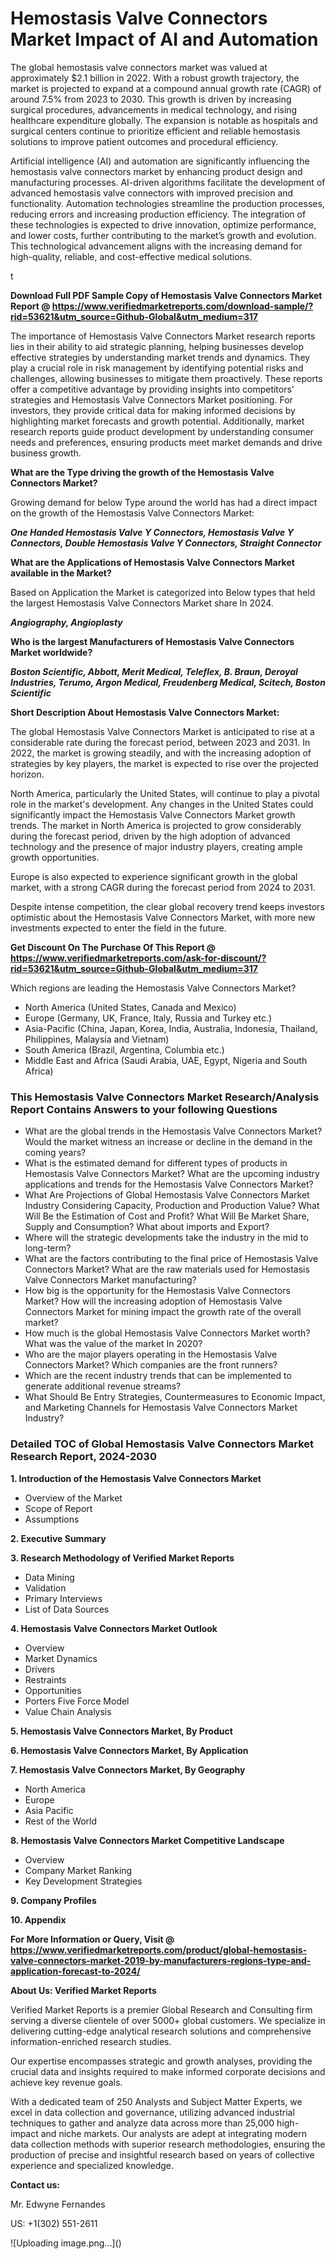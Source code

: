 <h1>Hemostasis Valve Connectors Market Impact of AI and Automation</h1><p>The global hemostasis valve connectors market was valued at approximately $2.1 billion in 2022. With a robust growth trajectory, the market is projected to expand at a compound annual growth rate (CAGR) of around 7.5% from 2023 to 2030. This growth is driven by increasing surgical procedures, advancements in medical technology, and rising healthcare expenditure globally. The expansion is notable as hospitals and surgical centers continue to prioritize efficient and reliable hemostasis solutions to improve patient outcomes and procedural efficiency.</p><p>Artificial intelligence (AI) and automation are significantly influencing the hemostasis valve connectors market by enhancing product design and manufacturing processes. AI-driven algorithms facilitate the development of advanced hemostasis valve connectors with improved precision and functionality. Automation technologies streamline the production processes, reducing errors and increasing production efficiency. The integration of these technologies is expected to drive innovation, optimize performance, and lower costs, further contributing to the market’s growth and evolution. This technological advancement aligns with the increasing demand for high-quality, reliable, and cost-effective medical solutions.</p>t</p><p id="" class=""><strong>Download Full PDF Sample Copy of Hemostasis Valve Connectors Market Report @ <a href="https://www.verifiedmarketreports.com/download-sample/?rid=53621&utm_source=Github-Global&utm_medium=317" target="_blank">https://www.verifiedmarketreports.com/download-sample/?rid=53621&utm_source=Github-Global&utm_medium=317</a></strong></p><p>The importance of&nbsp;Hemostasis Valve Connectors Market research reports lies in their ability to aid strategic planning, helping businesses develop effective strategies by understanding market trends and dynamics. They play a crucial role in risk management by identifying potential risks and challenges, allowing businesses to mitigate them proactively. These reports offer a competitive advantage by providing insights into competitors' strategies and Hemostasis Valve Connectors Market positioning. For investors, they provide critical data for making informed decisions by highlighting market forecasts and growth potential. Additionally, market research reports guide product development by understanding consumer needs and preferences, ensuring products meet market demands and drive business growth.</p><p><strong>What are the&nbsp;Type driving the growth of the Hemostasis Valve Connectors Market?</strong></p><p id="" class="">Growing demand for below Type around the world has had a direct impact on the growth of the Hemostasis Valve Connectors Market:</p><em><strong>One Handed Hemostasis Valve Y Connectors, Hemostasis Valve Y Connectors, Double Hemostasis Valve Y Connectors, Straight Connector</strong></em></p><strong>What are the&nbsp;Applications&nbsp;of Hemostasis Valve Connectors Market available in the Market?</strong></p><p id="" class="">Based on Application the Market is categorized into Below types that held the largest Hemostasis Valve Connectors Market share In 2024.</p><em><strong>Angiography, Angioplasty</strong></em></p><strong>Who is the largest Manufacturers of Hemostasis Valve Connectors Market worldwide?</strong></p><p><em><strong>Boston Scientific, Abbott, Merit Medical, Teleflex, B. Braun, Deroyal Industries, Terumo, Argon Medical, Freudenberg Medical, Scitech, Boston Scientific</strong></em></p><p id="" class=""><strong>Short Description About Hemostasis Valve Connectors Market:</strong></p><p>The global Hemostasis Valve Connectors Market is anticipated to rise at a considerable rate during the forecast period, between 2023 and 2031. In 2022, the market is growing steadily, and with the increasing adoption of strategies by key players, the market is expected to rise over the projected horizon.</p><p>North America, particularly the United States, will continue to play a pivotal role in the market's development. Any changes in the United States could significantly impact the Hemostasis Valve Connectors Market growth trends. The market in North America is projected to grow considerably during the forecast period, driven by the high adoption of advanced technology and the presence of major industry players, creating ample growth opportunities.</p><p>Europe is also expected to experience significant growth in the global market, with a strong CAGR during the forecast period from 2024 to 2031.</p><p>Despite intense competition, the clear global recovery trend keeps investors optimistic about the Hemostasis Valve Connectors Market, with more new investments expected to enter the field in the future.</p><p id="" class=""><strong>Get Discount On The Purchase Of This Report @ <a href="https://www.verifiedmarketreports.com/ask-for-discount/?rid=53621&utm_source=Github-Global&utm_medium=317" target="_blank">https://www.verifiedmarketreports.com/ask-for-discount/?rid=53621&utm_source=Github-Global&utm_medium=317</a></strong></p>Which regions are leading the Hemostasis Valve Connectors Market?</p><ul><li>North America (United States, Canada and Mexico)</li><li>Europe (Germany, UK, France, Italy, Russia and Turkey etc.)</li><li>Asia-Pacific (China, Japan, Korea, India, Australia, Indonesia, Thailand, Philippines, Malaysia and Vietnam)</li><li>South America (Brazil, Argentina, Columbia etc.)</li><li>Middle East and Africa (Saudi Arabia, UAE, Egypt, Nigeria and South Africa)</li></ul><h3 id="" class="">This Hemostasis Valve Connectors Market Research/Analysis Report Contains Answers to your following Questions</h3><ul><li>What are the global trends in the Hemostasis Valve Connectors Market? Would the market witness an increase or decline in the demand in the coming years?</li><li>What is the estimated demand for different types of products in Hemostasis Valve Connectors Market? What are the upcoming industry applications and trends for the Hemostasis Valve Connectors Market?</li><li>What Are Projections of Global Hemostasis Valve Connectors Market Industry Considering Capacity, Production and Production Value? What Will Be the Estimation of Cost and Profit? What Will Be Market Share, Supply and Consumption? What about imports and Export?</li><li>Where will the strategic developments take the industry in the mid to long-term?</li><li>What are the factors contributing to the final price of Hemostasis Valve Connectors Market? What are the raw materials used for Hemostasis Valve Connectors Market manufacturing?</li><li>How big is the opportunity for the Hemostasis Valve Connectors Market? How will the increasing adoption of Hemostasis Valve Connectors Market for mining impact the growth rate of the overall market?</li><li>How much is the global Hemostasis Valve Connectors Market worth? What was the value of the market In 2020?</li><li>Who are the major players operating in the Hemostasis Valve Connectors Market? Which companies are the front runners?</li><li>Which are the recent industry trends that can be implemented to generate additional revenue streams?</li><li>What Should Be Entry Strategies, Countermeasures to Economic Impact, and Marketing Channels for Hemostasis Valve Connectors Market Industry?</li></ul><h3 id="" class="">Detailed TOC of Global Hemostasis Valve Connectors Market Research Report, 2024-2030</h3><p id="" class=""><strong>1. Introduction of the Hemostasis Valve Connectors Market</strong></p><ul><li>Overview of the Market</li><li>Scope of Report</li><li>Assumptions</li></ul><p id="" class=""><strong>2. Executive Summary</strong></p><p id="" class=""><strong>3. Research Methodology of Verified Market Reports</strong></p><ul><li>Data Mining</li><li>Validation</li><li>Primary Interviews</li><li>List of Data Sources</li></ul><p id="" class=""><strong>4. Hemostasis Valve Connectors Market Outlook</strong></p><ul><li>Overview</li><li>Market Dynamics</li><li>Drivers</li><li>Restraints</li><li>Opportunities</li><li>Porters Five Force Model</li><li>Value Chain Analysis</li></ul><p id="" class=""><strong>5. Hemostasis Valve Connectors Market, By Product</strong></p><p id="" class=""><strong>6. Hemostasis Valve Connectors Market, By Application</strong></p><p id="" class=""><strong>7. Hemostasis Valve Connectors Market, By Geography</strong></p><ul><li>North America</li><li>Europe</li><li>Asia Pacific</li><li>Rest of the World</li></ul><p id="" class=""><strong>8. Hemostasis Valve Connectors Market Competitive Landscape</strong></p><ul><li>Overview</li><li>Company Market Ranking</li><li>Key Development Strategies</li></ul><p id="" class=""><strong>9. Company Profiles</strong></p><p id="" class=""><strong>10. Appendix</strong></p><p id="" class=""><strong>For More Information or Query, Visit @ <a href="https://www.verifiedmarketreports.com/product/global-hemostasis-valve-connectors-market-2019-by-manufacturers-regions-type-and-application-forecast-to-2024/" target="_blank">https://www.verifiedmarketreports.com/product/global-hemostasis-valve-connectors-market-2019-by-manufacturers-regions-type-and-application-forecast-to-2024/</a></strong></p><p id="" class=""><strong>About Us: Verified Market Reports</strong></p><p id="" class="">Verified Market Reports is a premier Global Research and Consulting firm serving a diverse clientele of over 5000+ global customers. We specialize in delivering cutting-edge analytical research solutions and comprehensive information-enriched research studies.</p><p id="" class="">Our expertise encompasses strategic and growth analyses, providing the crucial data and insights required to make informed corporate decisions and achieve key revenue goals.</p><p id="" class="">With a dedicated team of 250 Analysts and Subject Matter Experts, we excel in data collection and governance, utilizing advanced industrial techniques to gather and analyze data across more than 25,000 high-impact and niche markets. Our analysts are adept at integrating modern data collection methods with superior research methodologies, ensuring the production of precise and insightful research based on years of collective experience and specialized knowledge.</p><p id="" class=""><strong>Contact us:</strong></p><p id="" class="">Mr. Edwyne Fernandes</p><p id="" class="">US: +1(302) 551-2611</p>
![Uploading image.png…]()
